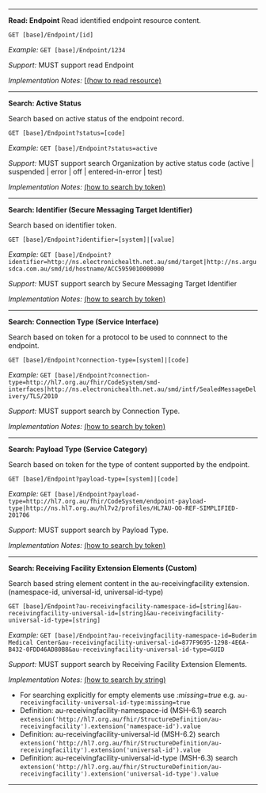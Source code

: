 -----------
**Read: Endpoint**
Read identified endpoint resource content.

`GET [base]/Endpoint/[id]`

*Example:* 
`GET [base]/Endpoint/1234`

*Support:* MUST support read Endpoint

*Implementation Notes:*  [[(how to read resource)]

-----------
**Search: Active Status**

Search based on active status of the endpoint record.

`GET [base]/Endpoint?status=[code]`

*Example:* `GET [base]/Endpoint?status=active`

*Support:* MUST support search Organization by active status code (active \| suspended \| error \| off \| entered-in-error \| test)

*Implementation Notes:* [(how to search by token)]

-----------
**Search: Identifier (Secure Messaging Target Identifier)**

Search based on identifier token.

`GET [base]/Endpoint?identifier=[system]|[value]`

*Example:* `GET [base]/Endpoint?identifier=http://ns.electronichealth.net.au/smd/target|http://ns.argusdca.com.au/smd/id/hostname/ACC5959010000000`

*Support:* MUST support search by Secure Messaging Target Identifier

*Implementation Notes:* [(how to search by token)]

-----------

**Search: Connection Type (Service Interface)**

Search based on token for a protocol to be used to connnect to the endpoint.
 
`GET [base]/Endpoint?connection-type=[system]|[code]`

*Example:* `GET [base]/Endpoint?connection-type=http://hl7.org.au/fhir/CodeSystem/smd-interfaces|http://ns.electronichealth.net.au/smd/intf/SealedMessageDelivery/TLS/2010`

*Support:* MUST support search by Connection Type.

*Implementation Notes:* [(how to search by token)]

-----------
**Search: Payload Type (Service Category)**

Search based on token for the type of content supported by the endpoint.
 
`GET [base]/Endpoint?payload-type=[system]|[code]`

*Example:* `GET [base]/Endpoint?payload-type=http://hl7.org.au/fhir/CodeSystem/endpoint-payload-type|http://ns.hl7.org.au/hl7v2/profiles/HL7AU-OO-REF-SIMPLIFIED-201706`

*Support:* MUST support search by Payload Type.

*Implementation Notes:* [(how to search by token)]

-----------
**Search: Receiving Facility Extension Elements (Custom)**

Search based string element content in the au-receivingfacility extension. (namespace-id, universal-id, universal-id-type)
 
`GET [base]/Endpoint?au-receivingfacility-namespace-id=[string]&au-receivingfacility-universal-id=[string]&au-receivingfacility-universal-id-type=[string]`

*Example:* `GET [base]/Endpoint?au-receivingfacility-namespace-id=Buderim Medical Center&au-receivingfacility-universal-id=877F9695-1298-4E6A-B432-0FDD46AD80B8&au-receivingfacility-universal-id-type=GUID`

*Support:* MUST support search by Receiving Facility Extension Elements.

*Implementation Notes:* [(how to search by string)]

* For searching explicitly for empty elements use *:missing=true*  e.g. `au-receivingfacility-universal-id-type:missing=true`
* Definition: au-receivingfacility-namespace-id (MSH-6.1) search `extension('http://hl7.org.au/fhir/StructureDefinition/au-receivingfacility').extension('namespace-id').value`
* Definition: au-receivingfacility-universal-id (MSH-6.2) search `extension('http://hl7.org.au/fhir/StructureDefinition/au-receivingfacility').extension('universal-id').value`
* Definition: au-receivingfacility-universal-id-type (MSH-6.3) search `extension('http://hl7.org.au/fhir/StructureDefinition/au-receivingfacility').extension('universal-id-type').value`

-----------

 [(how to search by reference)]: http://hl7.org/fhir/search.html#reference
 [(how to search by token)]: http://hl7.org/fhir/search.html#token
 [(how to search by date)]: http://hl7.org/fhir/search.html#date
 [(how to search by string)]: http://hl7.org/fhir/search.html#string
 [(how to search by quantity)]: http://hl7.org/fhir/search.html#quantity
 [(how to read resource)]: http://hl7.org/fhir/http.html#read



